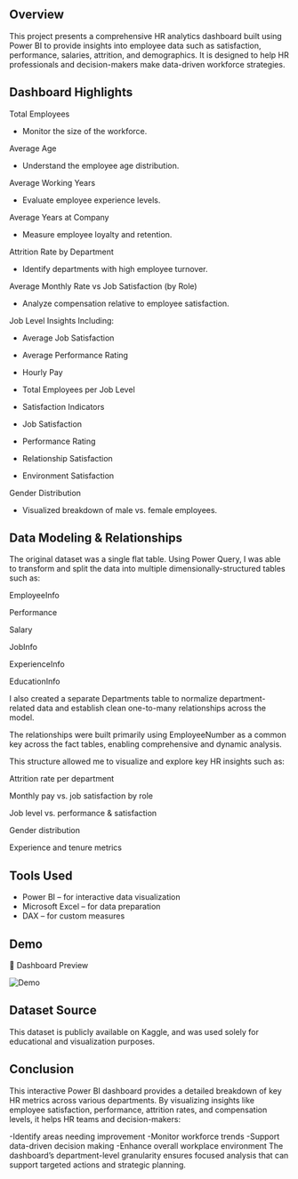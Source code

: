 ## Overview ##
This project presents a comprehensive HR analytics dashboard built using Power BI to provide insights into employee data such as satisfaction, performance, salaries, attrition, and demographics. It is designed to help HR professionals and decision-makers make data-driven workforce strategies.
##  Dashboard Highlights ##
Total Employees
- Monitor the size of the workforce.

Average Age
- Understand the employee age distribution.

Average Working Years
- Evaluate employee experience levels.

Average Years at Company
- Measure employee loyalty and retention.

Attrition Rate by Department
- Identify departments with high employee turnover.

Average Monthly Rate vs Job Satisfaction (by Role)
- Analyze compensation relative to employee satisfaction.

Job Level Insights Including:

- Average Job Satisfaction

- Average Performance Rating

- Hourly Pay

- Total Employees per Job Level

- Satisfaction Indicators

- Job Satisfaction

- Performance Rating

- Relationship Satisfaction

- Environment Satisfaction

Gender Distribution
- Visualized breakdown of male vs. female employees.

## Data Modeling & Relationships ##

The original dataset was a single flat table. Using Power Query, I was able to transform and split the data into multiple dimensionally-structured tables such as:

EmployeeInfo

Performance

Salary

JobInfo

ExperienceInfo

EducationInfo

I also created a separate Departments table to normalize department-related data and establish clean one-to-many relationships across the model.

The relationships were built primarily using EmployeeNumber as a common key across the fact tables, enabling comprehensive and dynamic analysis.

This structure allowed me to visualize and explore key HR insights such as:

Attrition rate per department

Monthly pay vs. job satisfaction by role

Job level vs. performance & satisfaction

Gender distribution

Experience and tenure metrics


## Tools Used ##
- Power BI – for interactive data visualization
- Microsoft Excel – for data preparation
- DAX – for custom measures

## Demo ##

🔹 Dashboard Preview

![Demo](images/hr_dashboard.gif)


## Dataset Source ##
This dataset is publicly available on Kaggle, and was used solely for educational and visualization purposes.


## Conclusion ##


This interactive Power BI dashboard provides a detailed breakdown of key HR metrics across various departments. By visualizing insights like employee satisfaction, performance, attrition rates, and compensation levels, it helps HR teams and decision-makers:

-Identify areas needing improvement
-Monitor workforce trends
-Support data-driven decision making
-Enhance overall workplace environment
The dashboard’s department-level granularity ensures focused analysis that can support targeted actions and strategic planning.



